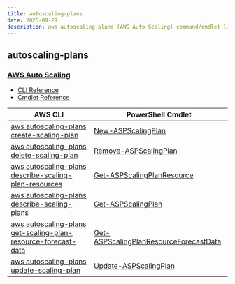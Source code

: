 ```yaml
---
title: autoscaling-plans
date: 2025-09-29
description: aws autoscaling-plans (AWS Auto Scaling) command/cmdlet list.
---
```


## autoscaling-plans

### [AWS Auto Scaling](https://aws.amazon.com/autoscaling/)

* [CLI Reference](https://awscli.amazonaws.com/v2/documentation/api/latest/reference/autoscaling-plans/index.html)
* [Cmdlet Reference](https://docs.aws.amazon.com/powershell/latest/reference/items/AWS_Auto_Scaling_Plans_cmdlets.html)

|AWS CLI|PowerShell Cmdlet|
|----|----|
|[aws autoscaling-plans create-scaling-plan](https://awscli.amazonaws.com/v2/documentation/api/latest/reference/autoscaling-plans/create-scaling-plan.html)|[New-ASPScalingPlan](https://docs.aws.amazon.com/powershell/latest/reference/items/New-ASPScalingPlan.html)|
|[aws autoscaling-plans delete-scaling-plan](https://awscli.amazonaws.com/v2/documentation/api/latest/reference/autoscaling-plans/delete-scaling-plan.html)|[Remove-ASPScalingPlan](https://docs.aws.amazon.com/powershell/latest/reference/items/Remove-ASPScalingPlan.html)|
|[aws autoscaling-plans describe-scaling-plan-resources](https://awscli.amazonaws.com/v2/documentation/api/latest/reference/autoscaling-plans/describe-scaling-plan-resources.html)|[Get-ASPScalingPlanResource](https://docs.aws.amazon.com/powershell/latest/reference/items/Get-ASPScalingPlanResource.html)|
|[aws autoscaling-plans describe-scaling-plans](https://awscli.amazonaws.com/v2/documentation/api/latest/reference/autoscaling-plans/describe-scaling-plans.html)|[Get-ASPScalingPlan](https://docs.aws.amazon.com/powershell/latest/reference/items/Get-ASPScalingPlan.html)|
|[aws autoscaling-plans get-scaling-plan-resource-forecast-data](https://awscli.amazonaws.com/v2/documentation/api/latest/reference/autoscaling-plans/get-scaling-plan-resource-forecast-data.html)|[Get-ASPScalingPlanResourceForecastData](https://docs.aws.amazon.com/powershell/latest/reference/items/Get-ASPScalingPlanResourceForecastData.html)|
|[aws autoscaling-plans update-scaling-plan](https://awscli.amazonaws.com/v2/documentation/api/latest/reference/autoscaling-plans/update-scaling-plan.html)|[Update-ASPScalingPlan](https://docs.aws.amazon.com/powershell/latest/reference/items/Update-ASPScalingPlan.html)|

